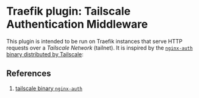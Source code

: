 # Traefik plugin: Tailscale Authentication Middleware

This plugin is intended to be run on Traefik instances that serve HTTP requests over a *Tailscale Network* (tailnet).
It is inspired by the [`nginx-auth` binary distributed by Tailscale][1]: 

## References

1. [tailscale binary `nginx-auth`][1]

[1]: https://pkg.go.dev/tailscale.com/cmd/nginx-auth